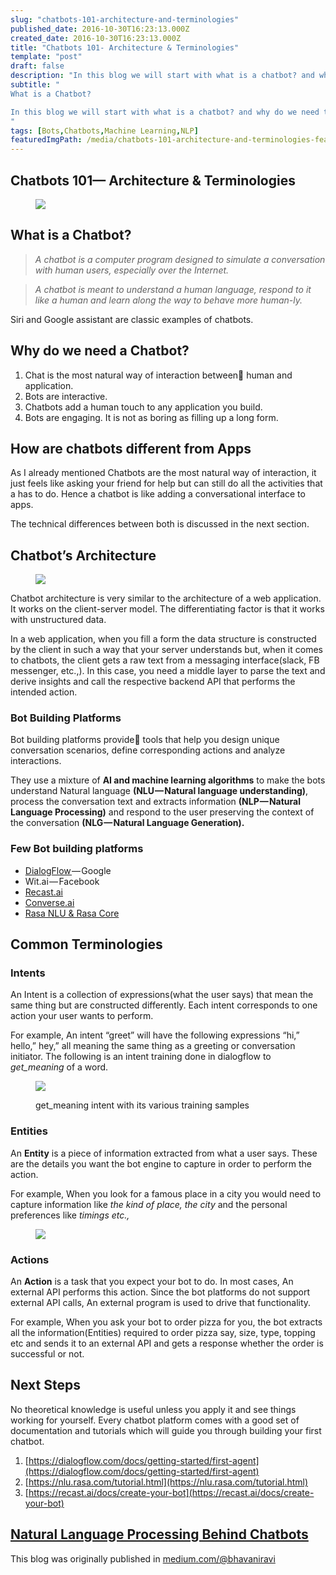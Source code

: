 ```yaml
---
slug: "chatbots-101-architecture-and-terminologies"
published_date: 2016-10-30T16:23:13.000Z
created_date: 2016-10-30T16:23:13.000Z
title: "Chatbots 101- Architecture & Terminologies"
template: "post"
draft: false
description: "In this blog we will start with what is a chatbot? and why do we need them?. From there we will explore the chatbot's architecture and common terminologies of the domain"
subtitle: "
What is a Chatbot?

In this blog we will start with what is a chatbot? and why do we need them?. From there we will explore the chatbot's architecture and common terminologies of the domain
"
tags: [Bots,Chatbots,Machine Learning,NLP]
featuredImgPath: /media/chatbots-101-architecture-and-terminologies-featured.jpg
---
```

## Chatbots 101— Architecture & Terminologies

<figure>

![](/media/chatbots-101-architecture-and-terminologies-featured.jpg)

</figure>

## What is a Chatbot?

> _A chatbot is a computer program designed to simulate a conversation with human users, especially over the Internet._

> _A chatbot is meant to understand a human language, respond to it like a human and learn along the way to behave more human-ly._

Siri and Google assistant are classic examples of chatbots.

## Why do we need a Chatbot?

1.  Chat is the most natural way of interaction between human and application.
2.  Bots are interactive.
3.  Chatbots add a human touch to any application you build.
4.  Bots are engaging. It is not as boring as filling up a long form.

## How are chatbots different from Apps

As I already mentioned Chatbots are the most natural way of interaction, it just feels like asking your friend for help but can still do all the activities that a has to do. Hence a chatbot is like adding a conversational interface to apps.

The technical differences between both is discussed in the next section.

## Chatbot’s Architecture

<figure>

![](/media/chatbots-101-architecture-and-terminologies-1.png)

</figure>

Chatbot architecture is very similar to the architecture of a web application. It works on the client-server model. The differentiating factor is that it works with unstructured data.

In a web application, when you fill a form the data structure is constructed by the client in such a way that your server understands but, when it comes to chatbots, the client gets a raw text from a messaging interface(slack, FB messenger, etc.,). In this case, you need a middle layer to parse the text and derive insights and call the respective backend API that performs the intended action.

### **Bot Building Platforms**

Bot building platforms provide tools that help you design unique conversation scenarios, define corresponding actions and analyze interactions.

They use a mixture of **AI and machine learning algorithms** to make the bots understand Natural language **(NLU — Natural language understanding)**, process the conversation text and extracts information **(NLP — Natural Language Processing)** and respond to the user preserving the context of the conversation **(NLG — Natural Language Generation).**

### **Few Bot building platforms**

*   [DialogFlow ](http://dialogflow.com/)— Google
*   Wit.ai — Facebook
*   [Recast.ai](https://recast.ai/)
*   [Converse.ai](http://www.converse.ai/)
*   [Rasa NLU & Rasa Core](http://rasa.com/)

## Common Terminologies

### **Intents**

An Intent is a collection of expressions(what the user says) that mean the same thing but are constructed differently. Each intent corresponds to one action your user wants to perform.

For example, An intent “greet” will have the following expressions “hi,” hello,” hey,” all meaning the same thing as a greeting or conversation initiator. The following is an intent training done in dialogflow to _get_meaning_ of a word.

<figure>

![](/media/chatbots-101-architecture-and-terminologies-2.png)

<figcaption>get_meaning intent with its various training samples</figcaption></figure>

### **Entities**

An **Entity** is a piece of information extracted from what a user says. These are the details you want the bot engine to capture in order to perform the action.

For example, When you look for a famous place in a city you would need to capture information like _the kind of place, the city_ and the personal preferences like _timings etc.,_

<figure>

![](/media/chatbots-101-architecture-and-terminologies-3.png)

</figure>

### **Actions**

An **Action** is a task that you expect your bot to do. In most cases, An external API performs this action. Since the bot platforms do not support external API calls, An external program is used to drive that functionality.

For example, When you ask your bot to order pizza for you, the bot extracts all the information(Entities) required to order pizza say, size, type, topping etc and sends it to an external API and gets a response whether the order is successful or not.

## Next Steps

No theoretical knowledge is useful unless you apply it and see things working for yourself. Every chatbot platform comes with a good set of documentation and tutorials which will guide you through building your first chatbot.

1.  [https://dialogflow.com/docs/getting-started/first-agent](https://dialogflow.com/docs/getting-started/first-agent)
2.  [https://nlu.rasa.com/tutorial.html](https://nlu.rasa.com/tutorial.html)
3.  [https://recast.ai/docs/create-your-bot](https://recast.ai/docs/create-your-bot)

## [Natural Language Processing Behind Chatbots](https://medium.com/@bhavaniravi/demystifying-rasa-nlu-1-training-91a08429c9fb)

This blog was originally published in [medium.com/@bhavaniravi](https://medium.com/@bhavaniravi)
